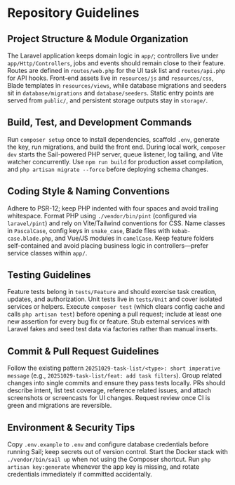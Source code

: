 # Repository Guidelines

## Project Structure & Module Organization
The Laravel application keeps domain logic in `app/`; controllers live under `app/Http/Controllers`, jobs and events should remain close to their feature. Routes are defined in `routes/web.php` for the UI task list and `routes/api.php` for API hooks. Front-end assets live in `resources/js` and `resources/css`, Blade templates in `resources/views`, while database migrations and seeders sit in `database/migrations` and `database/seeders`. Static entry points are served from `public/`, and persistent storage outputs stay in `storage/`.

## Build, Test, and Development Commands
Run `composer setup` once to install dependencies, scaffold `.env`, generate the key, run migrations, and build the front end. During local work, `composer dev` starts the Sail-powered PHP server, queue listener, log tailing, and Vite watcher concurrently. Use `npm run build` for production asset compilation, and `php artisan migrate --force` before deploying schema changes.

## Coding Style & Naming Conventions
Adhere to PSR-12; keep PHP indented with four spaces and avoid trailing whitespace. Format PHP using `./vendor/bin/pint` (configured via `laravel/pint`) and rely on Vite/Tailwind conventions for CSS. Name classes in `PascalCase`, config keys in `snake_case`, Blade files with `kebab-case.blade.php`, and Vue/JS modules in `camelCase`. Keep feature folders self-contained and avoid placing business logic in controllers—prefer service classes within `app/`.

## Testing Guidelines
Feature tests belong in `tests/Feature` and should exercise task creation, updates, and authorization. Unit tests live in `tests/Unit` and cover isolated services or helpers. Execute `composer test` (which clears config cache and calls `php artisan test`) before opening a pull request; include at least one new assertion for every bug fix or feature. Stub external services with Laravel fakes and seed test data via factories rather than manual inserts.

## Commit & Pull Request Guidelines
Follow the existing pattern `20251029-task-list/<type>: short imperative message` (e.g., `20251029-task-list/feat: add task filters`). Group related changes into single commits and ensure they pass tests locally. PRs should describe intent, list test coverage, reference related issues, and attach screenshots or screencasts for UI changes. Request review once CI is green and migrations are reversible.

## Environment & Security Tips
Copy `.env.example` to `.env` and configure database credentials before running Sail; keep secrets out of version control. Start the Docker stack with `./vendor/bin/sail up` when not using the Composer shortcut. Run `php artisan key:generate` whenever the app key is missing, and rotate credentials immediately if committed accidentally.
